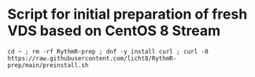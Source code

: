 # Script for initial preparation of fresh VDS based on CentOS 8 Stream


```
cd ~ ; rm -rf RythmR-prep ; dnf -y install curl ; curl -0 https://raw.githubusercontent.com/licht8/RythmR-prep/main/preinstall.sh
```
